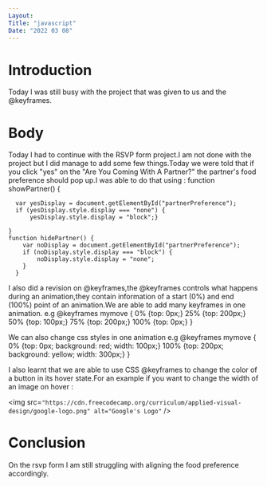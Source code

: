 ```yaml
---
Layout:
Title: "javascript"
Date: "2022 03 08"
---
```


# Introduction
Today I was still busy with the project that was given to us and the @keyframes.


# Body
Today I had to continue with the RSVP form project.I am not done with the project but I did manage to add some few things.Today we were told that if you click "yes" on the "Are You Coming With A Partner?" the partner's food preference should pop up.I was able to do that using :  function showPartner() {
      
      var yesDisplay = document.getElementById("partnerPreference");
      if (yesDisplay.style.display === "none") {
          yesDisplay.style.display = "block";}
     
    }
    function hidePartner() {
        var noDisplay = document.getElementById("partnerPreference");
        if (noDisplay.style.display === "block") {
            noDisplay.style.display = "none";
        }
      }

I also did a revision  on @keyframes,the @keyframes controls what happens during an animation,they contain information of a start (0%) and end (100%) point of an animation.We are able to add many keyframes in one animation.
e.g   @keyframes mymove {
  0%   {top: 0px;}
  25%  {top: 200px;}
  50%  {top: 100px;}
  75%  {top: 200px;}
  100% {top: 0px;}
}

We can also change css styles in one animation
e.g   @keyframes mymove {
  0%   {top: 0px; background: red; width: 100px;}
  100% {top: 200px; background: yellow; width: 300px;}
}

I also learnt that we are able to use CSS @keyframes to change the color of a button in its hover state.For an example if you want to change the width of an image on hover : 
<style>
  img {
    width: 30px;
  }
  img:hover {
    animation-name: width;
    animation-duration: 500ms;
  }

  @keyframes width {
    100% {
      width: 40px;
    }
  }
</style>

<img src=`"https://cdn.freecodecamp.org/curriculum/applied-visual-design/google-logo.png" alt="Google's Logo"` />



# Conclusion
On the rsvp form I am still struggling with aligning the food preference accordingly.